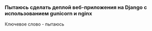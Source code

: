 ### Пытаюсь сделать деплой веб-приложения на Django с использованием gunicorn и nginx

Ключевое слово - пытаюсь
